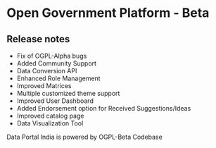 Open Government Platform - Beta
====================

Release notes
----------

- Fix of OGPL-Alpha bugs
- Added Community Support
- Data Conversion API
- Enhanced Role Management
- Improved Matrices
- Multiple customized theme support
- Improved User Dashboard
- Added Endorsement option for Received Suggestions/Ideas
- Improved catalog page
- Data Visualization Tool


Data Portal India is powered by OGPL-Beta Codebase
